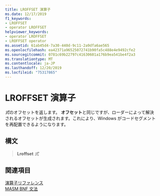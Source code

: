 ```yaml
---
title: LROFFSET 演算子
ms.date: 12/17/2019
f1_keywords:
- LROFFSET
- operator LROFFSET
helpviewer_keywords:
- operator LROFFSET
- LROFFSET operator
ms.assetid: 61ab45d4-7a30-440d-9c11-2a9dfa6ae565
ms.openlocfilehash: ea42371a96525072741b90fa5c488e4e9492cfe2
ms.sourcegitcommit: 0781c69b22797c41630601a176b9ea541be4f2a3
ms.translationtype: MT
ms.contentlocale: ja-JP
ms.lasthandoff: 12/20/2019
ms.locfileid: "75317865"
---
```

# <a name="operator-lroffset"></a>LROFFSET 演算子

*式*のオフセットを返します。 **オフセット**と同じですが、ローダーによって解決されるオフセットが生成されます。これにより、Windows がコードセグメントを再配置できるようになります。

## <a name="syntax"></a>構文

> **Lroffset** *式*

## <a name="see-also"></a>関連項目

[演算子リファレンス](operators-reference.md)\
[MASM BNF 文法](masm-bnf-grammar.md)
